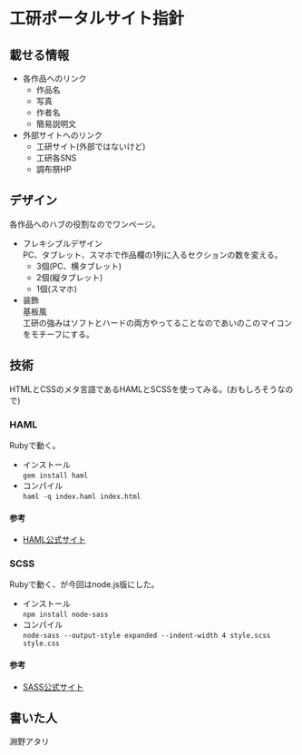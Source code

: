 # 工研ポータルサイト指針
## 載せる情報
- 各作品へのリンク
    - 作品名
    - 写真
    - 作者名
    - 簡易説明文
- 外部サイトへのリンク
    - 工研サイト(外部ではないけど)
    - 工研各SNS
    - 調布祭HP
## デザイン
各作品へのハブの役割なのでワンページ。
- フレキシブルデザイン  
PC、タブレット、スマホで作品欄の1列に入るセクションの数を変える。
    - 3個(PC、横タブレット)
    - 2個(縦タブレット)
    - 1個(スマホ)
- 装飾  
基板風  
工研の強みはソフトとハードの両方やってることなのであいのこのマイコンをモチーフにする。
## 技術
HTMLとCSSのメタ言語であるHAMLとSCSSを使ってみる。(おもしろそうなので)
### HAML
Rubyで動く。
- インストール  
`gem install haml`
- コンパイル  
`haml -q index.haml index.html`
#### 参考
- [HAML公式サイト](https://haml.info/)
### SCSS
Rubyで動く、が今回はnode.js版にした。
- インストール  
`npm install node-sass`
-  コンパイル  
`node-sass --output-style expanded --indent-width 4 style.scss style.css`
#### 参考
- [SASS公式サイト](https://sass-lang.com/)
## 書いた人
淵野アタリ
